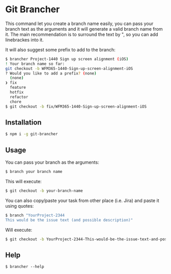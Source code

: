 # Git Brancher

This command let you create a branch name easily, you can pass your branch text as the arguments and it will generate a valid branch name from it.
The main recommendation is to surround the text by ", so you can add linebrackes into it.

It will also suggest some prefix to add to the branch:

```sh
$ brancher Project-1440 Sign up screen alignment (iOS)
! Your branch name so far:
git checkout -b WFM365-1440-Sign-up-screen-alignment-iOS
? Would you like to add a prefix? (none)
  (none)
❯ fix
  feature
  hotfix
  refactor
  chore
$ git checkout -b fix/WFM365-1440-Sign-up-screen-alignment-iOS

```

## Installation

```sh
$ npm i -g git-brancher
```

## Usage

You can pass your branch as the arguments:

```sh
$ branch your branch name
```

This will execute:

```sh
$ git checkout -b your-branch-name
```

You can also copy/paste your task from other place (i.e. Jira) and paste it using quotes:

```sh
$ branch "YourProject-2344
This would be the issue text (and possible description)"
```

Will execute:

```sh
$ git checkout -b YourProject-2344-This-would-be-the-issue-text-and-possible-description
```

## Help

```
$ brancher --help
```
